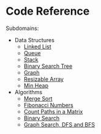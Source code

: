 # Code Reference

Subdomains:
- Data Structures
	- [Linked List](./IMLinkedList)
	- [Queue](./IMQueue)
	- [Stack](./IMStack)
	- [Binary Search Tree](./IMBinarySearchTree)
	- [Graph](./IMGraph)
	- [Resizable Array](./IMResizableArray)
	- [Min Heap](./IMMinHeap)
- Algorithms
	- [Merge Sort](./IMMergeSort)
	- [Fibonacci Numbers](./IMFibonacci)
	- [Count Paths in a Matrix](./IMCountPaths)
	- [Binary Search](./IMBinarySearch)
	- [Graph Search, DFS and BFS](./IMGraphSearch)
